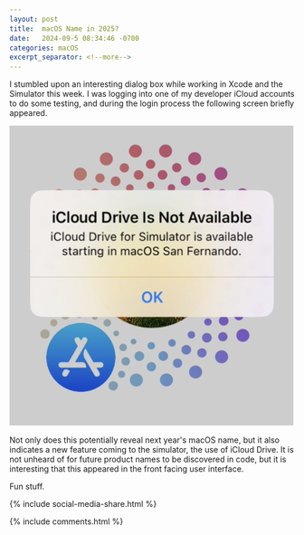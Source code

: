 ```yaml
---
layout: post
title:  macOS Name in 2025?
date:   2024-09-5 08:34:46 -0700
categories: macOS
excerpt_separator: <!--more-->
---
```


I stumbled upon an interesting dialog box while working in Xcode and the Simulator this week. I was logging into one of my developer iCloud accounts to do some testing, and during the login process the following screen briefly appeared. <!--more-->

![macOS San Fernando][image-1]

Not only does this potentially reveal next year's macOS name, but it also indicates a new feature coming to the simulator, the use of iCloud Drive. It is not unheard of for future product names to be discovered in code, but it is interesting that this appeared in the front facing user interface. 

Fun stuff. 

[image-1]: /assets/macOS_San_Fernando.png

{% include social-media-share.html %}

{% include comments.html %}